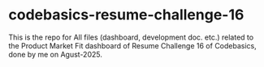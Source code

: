 # codebasics-resume-challenge-16
This is the repo for All files (dashboard, development doc. etc.) related to the Product Market Fit dashboard of Resume Challenge 16 of Codebasics, done by me on Agust-2025.
